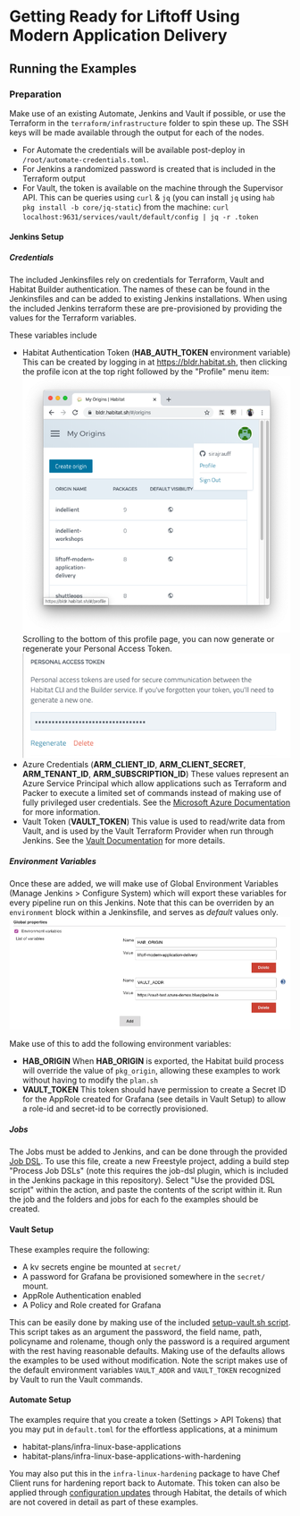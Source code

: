 # Getting Ready for Liftoff Using Modern Application Delivery

## Running the Examples

### Preparation
Make use of an existing Automate, Jenkins and Vault if possible, or use the Terraform in the `terraform/infrastructure` folder to spin these up. The SSH keys will be made available through the output for each of the nodes.

- For Automate the credentials will be available post-deploy in `/root/automate-credentials.toml`.
- For Jenkins a randomized password is created that is included in the Terraform output
- For Vault, the token is available on the machine through the Supervisor API. This can be queries using `curl` & `jq` (you can install `jq` using `hab pkg install -b core/jq-static`) from the machine: `curl localhost:9631/services/vault/default/config | jq -r .token`

#### Jenkins Setup

##### Credentials
The included Jenkinsfiles rely on credentials for Terraform, Vault and Habitat Builder authentication. The names of these can be found in the Jenkinsfiles and can be added to existing Jenkins installations. When using the included Jenkins terraform these are pre-provisioned by providing the values for the Terraform variables.

These variables include
- Habitat Authentication Token (**HAB_AUTH_TOKEN** environment variable)
  This can be created by logging in at https://bldr.habitat.sh, then clicking the profile icon at the top right followed by the "Profile" menu item: 
  ![Profile Item](doc/habitat-builder-profile-menu.png)
  Scrolling to the bottom of this profile page, you can now generate or regenerate your Personal Access Token.
  ![Personal Access Token](doc/habitat-builder-personal-access-token.png)
- Azure Credentials (**ARM_CLIENT_ID**, **ARM_CLIENT_SECRET**, **ARM_TENANT_ID**, **ARM_SUBSCRIPTION_ID**)
  These values represent an Azure Service Principal which allow applications such as Terraform and Packer to execute a limited set of commands instead of making use of fully privileged user credentials. See the [Microsoft Azure Documentation](https://docs.microsoft.com/en-us/cli/azure/create-an-azure-service-principal-azure-cli?toc=%2Fazure%2Fazure-resource-manager%2Ftoc.json&view=azure-cli-latest) for more information.  
- Vault Token (**VAULT_TOKEN**)
  This value is used to read/write data from Vault, and is used by the Vault Terraform Provider when run through Jenkins. See the [Vault Documentation](https://www.vaultproject.io/docs/concepts/tokens.html) for more details.

##### Environment Variables 
Once these are added, we will make use of Global Environment Variables (Manage Jenkins > Configure System) which will export these variables for every pipeline run on this Jenkins. Note that this can be overriden by an `environment` block within a Jenkinsfile, and serves as *default* values only.
![Jenkins Environment Variables](doc/jenkins-environment-variables.png)

Make use of this to add the following environment variables:
- **HAB_ORIGIN**
  When **HAB_ORIGIN** is exported, the Habitat build process will override the value of `pkg_origin`, allowing these examples to work without having to modify the `plan.sh`
- **VAULT_TOKEN**
  This token should have permission to create a Secret ID for the AppRole created for Grafana (see details in Vault Setup) to allow a role-id and secret-id to be correctly provisioned.
  
##### Jobs
The Jobs must be added to Jenkins, and can be done through the provided [Job DSL](infrastructure-terraform/jenkins/add-all-jobs.groovy). To use this file, create a new Freestyle project, adding a build step "Process Job DSLs" (note this requires the job-dsl plugin, which is included in the Jenkins package in this repository). Select "Use the provided DSL script" within the action, and paste the contents of the script within it. Run the job and the folders and jobs for each fo the examples should be created. 
  
#### Vault Setup
These examples require the following:
- A kv secrets engine be mounted at `secret/`
- A password for Grafana be provisioned somewhere in the `secret/` mount.
- AppRole Authentication enabled
- A Policy and Role created for Grafana

This can be easily done by making use of the included [setup-vault.sh script](infrastructure-terraform/vault/setup-vault.sh). This script takes as an argument the password, the field name, path, policyname and rolename, though only the password is a required argument with the rest having reasonable defaults. Making use of the defaults allows the examples to be used without modification. Note the script makes use of the default environment variables `VAULT_ADDR` and `VAULT_TOKEN` recognized by Vault to run the Vault commands. 

#### Automate Setup
The examples require that you create a token (Settings > API Tokens) that you may put in `default.toml` for the effortless applications, at a minimum
- habitat-plans/infra-linux-base-applications
- habitat-plans/infra-linux-base-applications-with-hardening

You may also put this in the `infra-linux-hardening` package to have Chef Client runs for hardening report back to Automate. This token can also be applied through [configuration updates](https://www.habitat.sh/docs/using-habitat/#config-updates) through Habitat, the details of which are not covered in detail as part of these examples.

